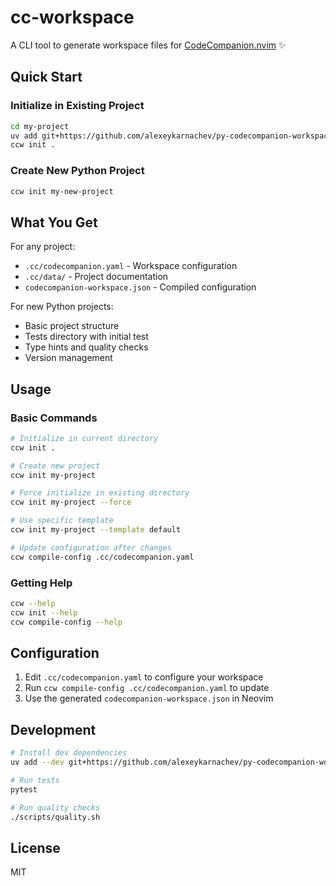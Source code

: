 # cc-workspace

A CLI tool to generate workspace files for [CodeCompanion.nvim](https://github.com/olimorris/codecompanion.nvim) ✨

## Quick Start

### Initialize in Existing Project

```bash
cd my-project
uv add git+https://github.com/alexeykarnachev/py-codecompanion-workspace
ccw init .
```

### Create New Python Project

```bash
ccw init my-new-project
```

## What You Get

For any project:
- `.cc/codecompanion.yaml` - Workspace configuration
- `.cc/data/` - Project documentation
- `codecompanion-workspace.json` - Compiled configuration

For new Python projects:
- Basic project structure
- Tests directory with initial test
- Type hints and quality checks
- Version management

## Usage

### Basic Commands

```bash
# Initialize in current directory
ccw init .

# Create new project
ccw init my-project

# Force initialize in existing directory
ccw init my-project --force

# Use specific template
ccw init my-project --template default

# Update configuration after changes
ccw compile-config .cc/codecompanion.yaml
```

### Getting Help

```bash
ccw --help
ccw init --help
ccw compile-config --help
```

## Configuration

1. Edit `.cc/codecompanion.yaml` to configure your workspace
2. Run `ccw compile-config .cc/codecompanion.yaml` to update
3. Use the generated `codecompanion-workspace.json` in Neovim

## Development

```bash
# Install dev dependencies
uv add --dev git+https://github.com/alexeykarnachev/py-codecompanion-workspace

# Run tests
pytest

# Run quality checks
./scripts/quality.sh
```

## License

MIT

